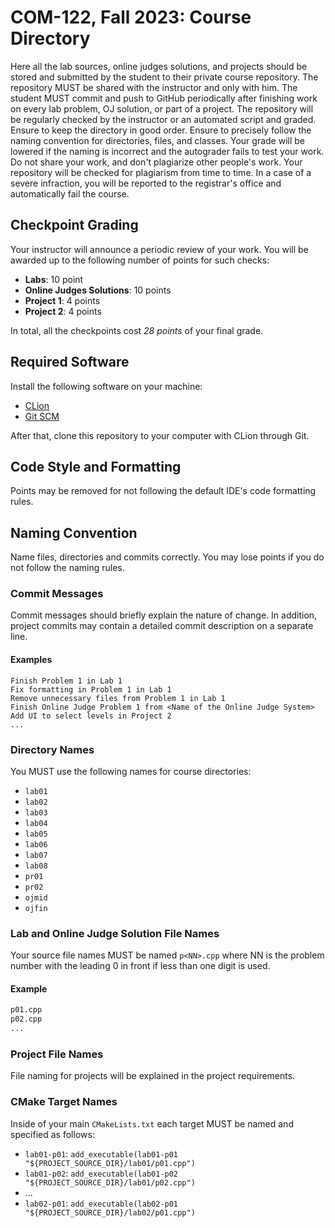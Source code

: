 # COM-122, Fall 2023: Course Directory

Here all the lab sources, online judges solutions, and projects should be stored
and submitted by the student to their private course repository. The repository
MUST be shared with the instructor and only with him. The student MUST commit
and push to GitHub periodically after finishing work on every lab problem, OJ
solution, or part of a project. The repository will be regularly checked by the
instructor or an automated script and graded. Ensure to keep the directory in
good order. Ensure to precisely follow the naming convention for directories,
files, and classes. Your grade will be lowered if the naming is incorrect and
the autograder fails to test your work. Do not share your work, and don't
plagiarize other people's work. Your repository will be checked for plagiarism
from time to time. In a case of a severe infraction, you will be reported to the
registrar's office and automatically fail the course.

## Checkpoint Grading

Your instructor will announce a periodic review of your work. You will be
awarded up to the following number of points for such checks:

* __Labs__: 10 point
* __Online Judges Solutions__: 10 points
* __Project 1__: 4 points
* __Project 2__: 4 points

In total, all the checkpoints cost *28 points* of your final grade.

## Required Software

Install the following software on your machine:

* [CLion](https://www.jetbrains.com/clion)
* [Git SCM](https://git-scm.com)

After that, clone this repository to your computer with CLion through Git.

## Code Style and Formatting

Points may be removed for not following the default IDE's code formatting rules.

## Naming Convention

Name files, directories and commits correctly. You may lose points if you do not
follow the naming rules.

### Commit Messages

Commit messages should briefly explain the nature of change. In addition,
project commits may contain a detailed commit description on a separate line.

#### Examples

```
Finish Problem 1 in Lab 1
Fix formatting in Problem 1 in Lab 1
Remove unnecessary files from Problem 1 in Lab 1
Finish Online Judge Problem 1 from <Name of the Online Judge System>
Add UI to select levels in Project 2
...
```

### Directory Names

You MUST use the following names for course directories:

* `lab01`
* `lab02`
* `lab03`
* `lab04`
* `lab05`
* `lab06`
* `lab07`
* `lab08`
* `pr01`
* `pr02`
* `ojmid`
* `ojfin`

### Lab and Online Judge Solution File Names

Your source file names MUST be named `p<NN>.cpp` where NN is the problem
number with the leading 0 in front if less than one digit is used.

#### Example

```bash
p01.cpp
p02.cpp
...
```

### Project File Names

File naming for projects will be explained in the project requirements.

### CMake Target Names

Inside of your main `CMakeLists.txt` each target MUST be named and specified as
follows:

* `lab01-p01`: `add_executable(lab01-p01 "${PROJECT_SOURCE_DIR}/lab01/p01.cpp")`
* `lab01-p02`: `add_executable(lab01-p02 "${PROJECT_SOURCE_DIR}/lab01/p02.cpp")`
* ...
* `lab02-p01`: `add_executable(lab02-p01 "${PROJECT_SOURCE_DIR}/lab02/p01.cpp")`
